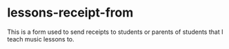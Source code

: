 # lessons-receipt-from

This is a form used to send receipts to students or parents of students that I teach music lessons to.
